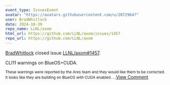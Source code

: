 ```yaml
---
event_type: IssuesEvent
avatar: "https://avatars.githubusercontent.com/u/2072964?"
user: BradWhitlock
date: 2024-10-30
repo_name: LLNL/axom
html_url: https://github.com/LLNL/axom/issues/1457
repo_url: https://github.com/LLNL/axom
---
```


<a href='https://github.com/BradWhitlock' target='_blank'>BradWhitlock</a> closed issue <a href='https://github.com/LLNL/axom/issues/1457' target='_blank'>LLNL/axom#1457</a>.

<p>CLI11 warnings on BlueOS+CUDA.</p><small>These warnings were reported by the Ares team and they would like them to be corrected. It looks like they are building on BlueOS with CUDA enabled....</small><a href='https://github.com/LLNL/axom/issues/1457' target='_blank'>View Comment</a>